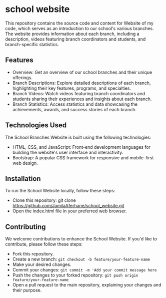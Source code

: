 # school website
This repository contains the source code and content for Website of my code, which serves as an introduction to our school's various branches. The website provides information about each branch, including a description, videos featuring branch coordinators and students, and branch-specific statistics.

## Features
- Overview: Get an overview of our school branches and their unique offerings.
- Branch Descriptions: Explore detailed descriptions of each branch, highlighting their key features, programs, and specialties.
- Branch Videos: Watch videos featuring branch coordinators and students sharing their experiences and insights about each branch.
- Branch Statistics: Access statistics and data showcasing the achievements, awards, and success stories of each branch.
## Technologies Used
The School Branches Website is built using the following technologies:

- HTML, CSS, and JavaScript: Front-end development languages for building the website's user interface and interactivity.
- Bootstrap: A popular CSS framework for responsive and mobile-first web design.
## Installation
To run the School Website locally, follow these steps:

- Clone this repository: git clone https://github.com/JamilaAferhane/school_website.git
- Open the index.html file in your preferred web browser.
## Contributing
We welcome contributions to enhance the School Website. If you'd like to contribute, please follow these steps:

- Fork this repository.
- Create a new branch: `git checkout -b feature/your-feature-name`
- Make your desired changes.
- Commit your changes: `git commit -m 'Add your commit message here`
- Push the changes to your forked repository: `git push origin feature/your-feature-name`
- Open a pull request to the main repository, explaining your changes and their purpose.
